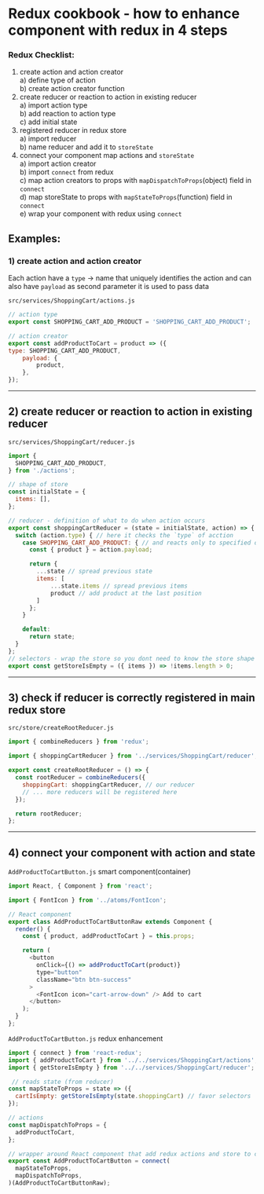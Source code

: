 # Redux cookbook  - how to enhance component with redux in 4 steps

### Redux Checklist: 
 1) create action and action creator  
  a) define type of action   
  b) create action creator function 
 2) create reducer or reaction to action in existing reducer  
  a) import action type  
  b) add reaction to action type  
  c) add initial state  
 3) registered reducer in redux store  
  a) import reducer  
  b) name reducer and add it to `storeState`  
 4) connect your component map actions and `storeState`  
  a) import action creator  
  b) import `connect` from redux  
  c) map action creators to props with `mapDispatchToProps`(object) field in `connect`  
  d) map storeState to props with `mapStateToProps`(function) field in `connect`  
  e) wrap your component with redux using `connect`  

## Examples: 
### 1) create action and action creator

Each action have a `type` -> name that uniquely identifies the action and can also have `payload` as second parameter it is used to pass data

`src/services/ShoppingCart/actions.js`
```js
// action type
export const SHOPPING_CART_ADD_PRODUCT = 'SHOPPING_CART_ADD_PRODUCT';

// action creator
export const addProductToCart = product => ({
type: SHOPPING_CART_ADD_PRODUCT,
    payload: {
        product,
    },
});
```
---

## 2) create reducer or reaction to action in existing reducer

`src/services/ShoppingCart/reducer.js`
```js
import {
  SHOPPING_CART_ADD_PRODUCT,
} from './actions';

// shape of store
const initialState = {
  items: [],
};

// reducer - definition of what to do when action occurs
export const shoppingCartReducer = (state = initialState, action) => { // shoppingCartReducer listens to every action 
  switch (action.type) { // here it checks the `type` of acction
    case SHOPPING_CART_ADD_PRODUCT: { // and reacts only to specified ones 
      const { product } = action.payload;

      return {
        ...state // spread previous state
        items: [
            ...state.items // spread previous items
            product // add product at the last position
        ]
      };
    }

    default:
      return state;
  }
};
// selectors - wrap the store so you dont need to know the store shape to get the data
export const getStoreIsEmpty = ({ items }) => !items.length > 0;
```
---

## 3) check if reducer is correctly registered in main redux store

`src/store/createRootReducer.js` 
```js
import { combineReducers } from 'redux';

import { shoppingCartReducer } from '../services/ShoppingCart/reducer';

export const createRootReducer = () => {
  const rootReducer = combineReducers({
    shoppingCart: shoppingCartReducer, // our reducer 
    // ... more reducers will be registered here
  });

  return rootReducer;
};
```
---

## 4) connect your component with action and state
`AddProductToCartButton.js` smart component(container) 
```js
import React, { Component } from 'react';

import { FontIcon } from '../atoms/FontIcon';

// React component 
export class AddProductToCartButtonRaw extends Component {
  render() {
    const { product, addProductToCart } = this.props;

    return (
      <button
        onClick={() => addProductToCart(product)}
        type="button"
        className="btn btn-success"
      >
        <FontIcon icon="cart-arrow-down" /> Add to cart
      </button>
    );
  }
}; 
```


`AddProductToCartButton.js` redux enhancement
```js
import { connect } from 'react-redux';
import { addProductToCart } from '../../services/ShoppingCart/actions';
import { getStoreIsEmpty } from '../../services/ShoppingCart/reducer';

 // reads state (from reducer)
const mapStateToProps = state => ({
  cartIsEmpty: getStoreIsEmpty(state.shoppingCart) // favor selectors
});

// actions
const mapDispatchToProps = { 
  addProductToCart,
};

// wrapper around React component that add redux actions and store to component as props
export const AddProductToCartButton = connect( 
  mapStateToProps,
  mapDispatchToProps,
)(AddProductToCartButtonRaw);
```

